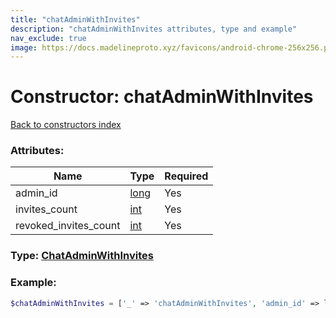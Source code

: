 ```yaml
---
title: "chatAdminWithInvites"
description: "chatAdminWithInvites attributes, type and example"
nav_exclude: true
image: https://docs.madelineproto.xyz/favicons/android-chrome-256x256.png
---
```

# Constructor: chatAdminWithInvites  
[Back to constructors index](/API_docs/constructors/index.md)



### Attributes:

| Name     |    Type       | Required |
|----------|---------------|----------|
|admin\_id|[long](/API_docs/types/long.md) | Yes|
|invites\_count|[int](/API_docs/types/int.md) | Yes|
|revoked\_invites\_count|[int](/API_docs/types/int.md) | Yes|



### Type: [ChatAdminWithInvites](/API_docs/types/ChatAdminWithInvites.md)


### Example:

```php
$chatAdminWithInvites = ['_' => 'chatAdminWithInvites', 'admin_id' => long, 'invites_count' => int, 'revoked_invites_count' => int];
```  
